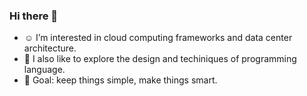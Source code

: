 ### Hi there 👋

<!--
**Pavinberg/Pavinberg** is a ✨ _special_ ✨ repository because its `README.md` (this file) appears on your GitHub profile.

Here are some ideas to get you started:

- 🔭 I’m currently working on ...
- 🌱 I’m currently learning ...
- 👯 I’m looking to collaborate on ...
- 🤔 I’m looking for help with ...
- 💬 Ask me about ...
- 📫 How to reach me: ...
- 😄 Pronouns: ...
- ⚡ Fun fact: ...
-->

- ☺️ I’m interested in cloud computing frameworks and data center architecture.
- 🤗 I also like to explore the design and techiniques of programming language.
- 🌱 Goal: keep things simple, make things smart.
